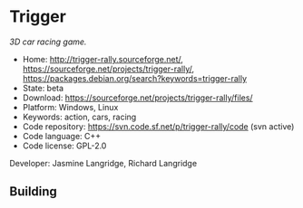 # Trigger

_3D car racing game._

- Home: http://trigger-rally.sourceforge.net/, https://sourceforge.net/projects/trigger-rally/, https://packages.debian.org/search?keywords=trigger-rally
- State: beta
- Download: https://sourceforge.net/projects/trigger-rally/files/
- Platform: Windows, Linux
- Keywords: action, cars, racing
- Code repository: https://svn.code.sf.net/p/trigger-rally/code (svn active)
- Code language: C++
- Code license: GPL-2.0

Developer: Jasmine Langridge, Richard Langridge

## Building
